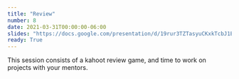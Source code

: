 ```yaml
---
title: "Review"
number: 8
date: 2021-03-31T00:00:00-06:00
slides: "https://docs.google.com/presentation/d/19rur3TZTasyuCKxkTcbJ1EZ2eQHkDFp2ogRmvdhQRLE/edit?usp=sharing"
ready: True
---
```


This session consists of a kahoot review game, and time to work on projects with your mentors.